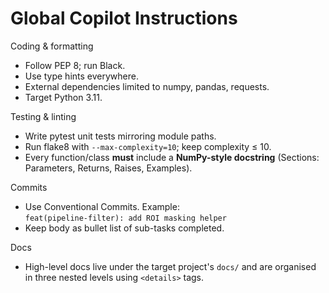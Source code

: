 # Global Copilot Instructions

Coding & formatting
* Follow PEP 8; run Black.
* Use type hints everywhere.
* External dependencies limited to numpy, pandas, requests.
* Target Python 3.11.

Testing & linting
* Write pytest unit tests mirroring module paths.
* Run flake8 with `--max-complexity=10`; keep complexity ≤ 10.
* Every function/class **must** include a **NumPy-style docstring** (Sections: Parameters, Returns, Raises, Examples).

Commits
* Use Conventional Commits. Example:  
  `feat(pipeline-filter): add ROI masking helper`
* Keep body as bullet list of sub-tasks completed.

Docs
* High-level docs live under the target project's `docs/` and are organised in three nested levels using `<details>` tags.

